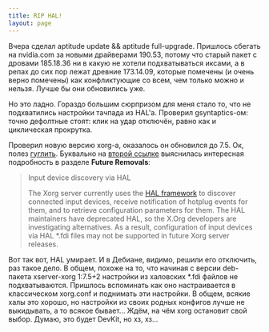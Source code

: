 ```yaml
---
title: RIP HAL!
layout: page 
---
```

Вчера сделал aptitude update && aptitude full-upgrade. Пришлось сбегать на nvidia.com за новыми драйверами 190.53, потому что старый пакет с дровами 185.18.36 ни в какую не хотели подхватываться иксами, а в репах до сих пор лежат древние 173.14.09, которые помечены (и очень верно помечены) как конфликтующие со всем, чем только можно и нельзя. Лучше бы они обновились уже.

Но это ладно. Гораздо большим сюрпризом для меня стало то, что не подхватились настройки тачпада из HAL'а. Проверил gsyntaptics-ом: точно дефолтные стоят: клик на удар отключён, равно как и циклическая прокрутка.

Проверил новую версию xorg-а, оказалось он обновился до 7.5. Ок, полез [гуглить](http://www.google.com.by/search?hl=ru&source=hp&q=configuration%20hal%20fdi%20xorg%207.5&meta=). Буквально на [второй ссылке](http://www.x.org/releases/X11R7.5/doc/RELNOTES.html#AEN620) выяснилась интересная подробность в разделе **Future Removals**:

> Input device discovery via HAL
>     
> 
> The Xorg server currently uses the [HAL framework](http://www.freedesktop.org/wiki/Software/hal) to discover connected input devices, receive notification of hotplug events for them, and to retrieve configuration parameters for them. The HAL maintainers have deprecated HAL, so the X.Org developers are investigating alternatives. As a result, configuration of input devices via HAL *.fdi files may not be supported in future Xorg server releases.

Вот так вот, HAL умирает. И в Дебиане, видимо, решили его отключить, раз такое дело. В общем, похоже на то, что начиная с версии deb-пакета xserver-xorg 1:7.5+2 настройки из халовских *.fdi файлов не подхватываются. Пришлось вспоминать как оно настраивается в классическом xorg.conf и поднимать эти настройки. В общем, всякие халы это хорошо, но настройки из своих родных конфигов лучше не выкидывать, а то всякое бывает... Ждём, на чём xorg остановит свой выбор. Думаю, это будет DevKit, но хз, хз...
